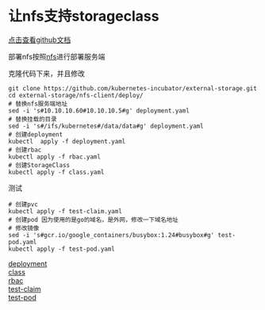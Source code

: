 # 让nfs支持storageclass

[点击查看github文档](https://github.com/kubernetes-incubator/external-storage/tree/master/nfs-client)

部署nfs按照[nfs](/practice/storage/nfs/nfs.md)进行部署服务端

克隆代码下来，并且修改  

```shell
git clone https://github.com/kubernetes-incubator/external-storage.git
cd external-storage/nfs-client/deploy/
# 替换nfs服务端地址
sed -i 's#10.10.10.60#10.10.10.5#g' deployment.yaml
# 替换挂载的目录
sed -i 's#/ifs/kubernetes#/data/data#g' deployment.yaml
# 创建deployment
kubectl  apply -f deployment.yaml
# 创建rbac
kubectl apply -f rbac.yaml
# 创建StorageClass
kubectl apply -f class.yaml
```
测试
```shell
# 创建pvc
kubectl apply -f test-claim.yaml
# 创建pod 因为使用的是go的域名，是外网，修改一下域名地址
# 修改镜像
sed -i 's#gcr.io/google_containers/busybox:1.24#busybox#g' test-pod.yaml
kubectl apply -f test-pod.yaml
```

[deployment](/manifests/example/nfs-storageclass/client/deployment.yaml)  
[class](/manifests/example/nfs-storageclass/client/class.yaml)  
[rbac](/manifests/example/nfs-storageclass/client/rabc.yaml)  
[test-claim](/manifests/example/nfs-storageclass/client/test-claim.yaml)  
[test-pod](/manifests/example/nfs-storageclass/client/test-pod.yaml)  
